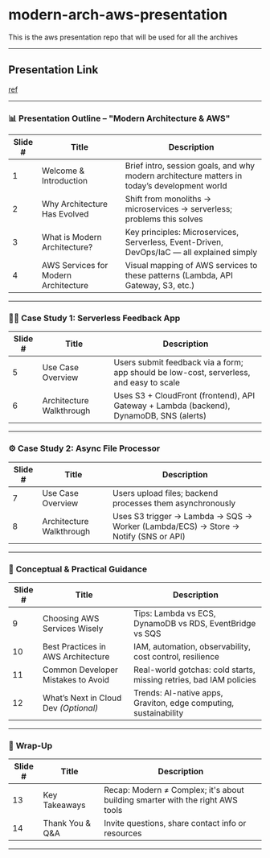 # modern-arch-aws-presentation

This is the aws presentation repo that will be used for all the archives

---

## Presentation Link

[ref](https://docs.google.com/presentation/d/1indsIk2WefQ-xTasuXbDeUEwgdniZaY4llMOsF-J0G8/edit?usp=sharing)

---

### 📊 **Presentation Outline – "Modern Architecture & AWS"**

| Slide # | Title                                | Description                                                                                  |
| ------- | ------------------------------------ | -------------------------------------------------------------------------------------------- |
| 1       | Welcome & Introduction               | Brief intro, session goals, and why modern architecture matters in today’s development world |
| 2       | Why Architecture Has Evolved         | Shift from monoliths → microservices → serverless; problems this solves                      |
| 3       | What is Modern Architecture?         | Key principles: Microservices, Serverless, Event-Driven, DevOps/IaC — all explained simply   |
| 4       | AWS Services for Modern Architecture | Visual mapping of AWS services to these patterns (Lambda, API Gateway, S3, etc.)             |

---

### 🧑‍💻 **Case Study 1: Serverless Feedback App**

| Slide # | Title                    | Description                                                                             |
| ------- | ------------------------ | --------------------------------------------------------------------------------------- |
| 5       | Use Case Overview        | Users submit feedback via a form; app should be low-cost, serverless, and easy to scale |
| 6       | Architecture Walkthrough | Uses S3 + CloudFront (frontend), API Gateway + Lambda (backend), DynamoDB, SNS (alerts) |

---

### ⚙️ **Case Study 2: Async File Processor**

| Slide # | Title                    | Description                                                                        |
| ------- | ------------------------ | ---------------------------------------------------------------------------------- |
| 7       | Use Case Overview        | Users upload files; backend processes them asynchronously                          |
| 8       | Architecture Walkthrough | Uses S3 trigger → Lambda → SQS → Worker (Lambda/ECS) → Store → Notify (SNS or API) |

---

### 🧠 **Conceptual & Practical Guidance**

| Slide # | Title                                 | Description                                                        |
| ------- | ------------------------------------- | ------------------------------------------------------------------ |
| 9       | Choosing AWS Services Wisely          | Tips: Lambda vs ECS, DynamoDB vs RDS, EventBridge vs SQS           |
| 10      | Best Practices in AWS Architecture    | IAM, automation, observability, cost control, resilience           |
| 11      | Common Developer Mistakes to Avoid    | Real-world gotchas: cold starts, missing retries, bad IAM policies |
| 12      | What’s Next in Cloud Dev _(Optional)_ | Trends: AI-native apps, Graviton, edge computing, sustainability   |

---

### 🏁 **Wrap-Up**

| Slide # | Title            | Description                                                                   |
| ------- | ---------------- | ----------------------------------------------------------------------------- |
| 13      | Key Takeaways    | Recap: Modern ≠ Complex; it's about building smarter with the right AWS tools |
| 14      | Thank You & Q\&A | Invite questions, share contact info or resources                             |

---
